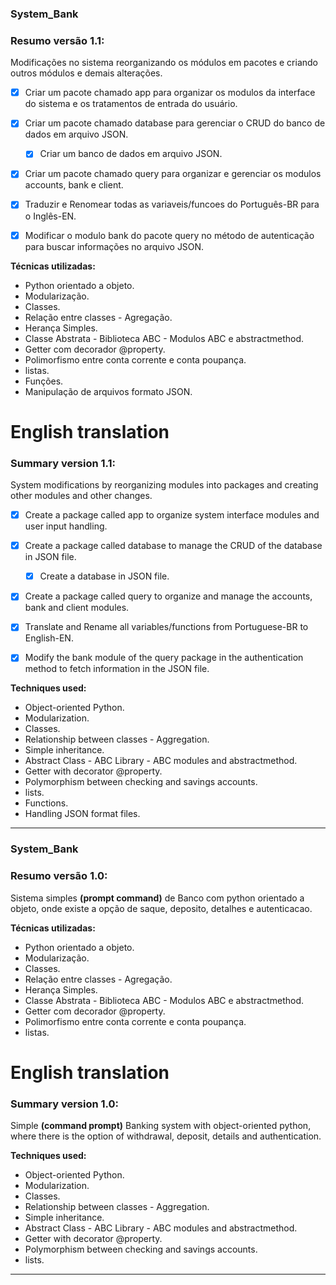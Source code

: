 ### System_Bank

### Resumo versão 1.1:

Modificações no sistema reorganizando os módulos em pacotes e criando outros módulos e demais alterações.

 - [x] Criar um pacote chamado app para organizar os modulos da interface do sistema e os tratamentos de entrada do usuário.
 - [x] Criar um pacote chamado database para gerenciar o CRUD do banco de dados em arquivo JSON.
    - [x] Criar um banco de dados em arquivo JSON.
 - [x] Criar um pacote chamado query para organizar e gerenciar os modulos accounts, bank e client.
 - [x] Traduzir e Renomear todas as variaveis/funcoes do Português-BR para o Inglês-EN.
 - [x] Modificar o modulo bank do pacote query no método de autenticação para buscar informações no arquivo JSON.


**Técnicas utilizadas:**

* Python orientado a objeto.
* Modularização.
* Classes.
* Relação entre classes - Agregação.
* Herança Simples.
* Classe Abstrata - Biblioteca ABC - Modulos ABC e abstractmethod.
* Getter com decorador @property.
* Polimorfismo entre conta corrente e conta poupança.
* listas.
* Funções.
* Manipulação de arquivos formato JSON.


# English translation

### Summary version 1.1:

System modifications by reorganizing modules into packages and creating other modules and other changes.

 - [x] Create a package called app to organize system interface modules and user input handling.
 - [x] Create a package called database to manage the CRUD of the database in JSON file.
    - [x] Create a database in JSON file.
 - [x] Create a package called query to organize and manage the accounts, bank and client modules.
 - [x] Translate and Rename all variables/functions from Portuguese-BR to English-EN.
 - [x] Modify the bank module of the query package in the authentication method to fetch information in the JSON file.


**Techniques used:**

* Object-oriented Python.
* Modularization.
* Classes.
* Relationship between classes - Aggregation.
* Simple inheritance.
* Abstract Class - ABC Library - ABC modules and abstractmethod.
* Getter with decorator @property.
* Polymorphism between checking and savings accounts.
* lists.
* Functions.
* Handling JSON format files.

___

### System_Bank

### Resumo versão 1.0:

Sistema simples **(prompt command)** de Banco com python orientado a objeto, onde existe a opção de saque, deposito, detalhes e autenticacao.


**Técnicas utilizadas:**

* Python orientado a objeto.
* Modularização.
* Classes.
* Relação entre classes - Agregação.
* Herança Simples.
* Classe Abstrata - Biblioteca ABC - Modulos ABC e abstractmethod.
* Getter com decorador @property.
* Polimorfismo entre conta corrente e conta poupança.
* listas.


# English translation

### Summary version 1.0:

Simple **(command prompt)** Banking system with object-oriented python, where there is the option of withdrawal, deposit, details and authentication.

**Techniques used:**

* Object-oriented Python.
* Modularization.
* Classes.
* Relationship between classes - Aggregation.
* Simple inheritance.
* Abstract Class - ABC Library - ABC modules and abstractmethod.
* Getter with decorator @property.
* Polymorphism between checking and savings accounts.
* lists.

---